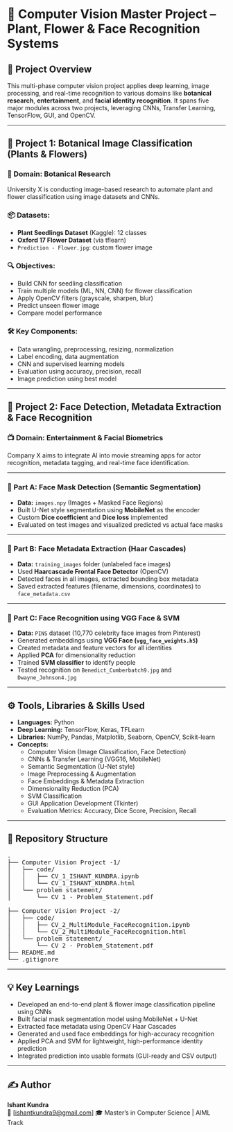 # 🎯 Computer Vision Master Project – Plant, Flower & Face Recognition Systems

## 📌 Project Overview

This multi-phase computer vision project applies deep learning, image processing, and real-time recognition to various domains like **botanical research**, **entertainment**, and **facial identity recognition**. It spans five major modules across two projects, leveraging CNNs, Transfer Learning, TensorFlow, GUI, and OpenCV.

---

## 🌿 Project 1: Botanical Image Classification (Plants & Flowers)

### 🧪 Domain: Botanical Research

University X is conducting image-based research to automate plant and flower classification using image datasets and CNNs.

### 📦 Datasets:
- **Plant Seedlings Dataset** (Kaggle): 12 classes
- **Oxford 17 Flower Dataset** (via tflearn)
- `Prediction - Flower.jpg`: custom flower image

### 🔍 Objectives:
- Build CNN for seedling classification
- Train multiple models (ML, NN, CNN) for flower classification
- Apply OpenCV filters (grayscale, sharpen, blur)
- Predict unseen flower image
- Compare model performance

### 🛠️ Key Components:
- Data wrangling, preprocessing, resizing, normalization
- Label encoding, data augmentation
- CNN and supervised learning models
- Evaluation using accuracy, precision, recall
- Image prediction using best model

---

## 🧠 Project 2: Face Detection, Metadata Extraction & Face Recognition

### 📺 Domain: Entertainment & Facial Biometrics

Company X aims to integrate AI into movie streaming apps for actor recognition, metadata tagging, and real-time face identification.

---

### 📌 Part A: Face Mask Detection (Semantic Segmentation)

- **Data:** `images.npy` (Images + Masked Face Regions)
- Built U-Net style segmentation using **MobileNet** as the encoder
- Custom **Dice coefficient** and **Dice loss** implemented
- Evaluated on test images and visualized predicted vs actual face masks

---

### 📌 Part B: Face Metadata Extraction (Haar Cascades)

- **Data:** `training_images` folder (unlabeled face images)
- Used **Haarcascade Frontal Face Detector** (OpenCV)
- Detected faces in all images, extracted bounding box metadata
- Saved extracted features (filename, dimensions, coordinates) to `face_metadata.csv`

---

### 📌 Part C: Face Recognition using VGG Face & SVM

- **Data:** `PINS` dataset (10,770 celebrity face images from Pinterest)
- Generated embeddings using **VGG Face (`vgg_face_weights.h5`)**
- Created metadata and feature vectors for all identities
- Applied **PCA** for dimensionality reduction
- Trained **SVM classifier** to identify people
- Tested recognition on `Benedict_Cumberbatch9.jpg` and `Dwayne_Johnson4.jpg`

---

## ⚙️ Tools, Libraries & Skills Used

- **Languages:** Python  
- **Deep Learning:** TensorFlow, Keras, TFLearn  
- **Libraries:** NumPy, Pandas, Matplotlib, Seaborn, OpenCV, Scikit-learn  
- **Concepts:**
  - Computer Vision (Image Classification, Face Detection)
  - CNNs & Transfer Learning (VGG16, MobileNet)
  - Semantic Segmentation (U-Net style)
  - Image Preprocessing & Augmentation
  - Face Embeddings & Metadata Extraction
  - Dimensionality Reduction (PCA)
  - SVM Classification
  - GUI Application Development (Tkinter)
  - Evaluation Metrics: Accuracy, Dice Score, Precision, Recall

---

## 📁 Repository Structure

<pre>
.
├── Computer Vision Project -1/
│   ├── code/
│   │   ├── CV_1_ISHANT_KUNDRA.ipynb
│   │   └── CV_1_ISHANT_KUNDRA.html
│   └── problem statement/
│       └── CV 1 - Problem_Statement.pdf

├── Computer Vision Project -2/
│   ├── code/
│   │   ├── CV_2_MultiModule_FaceRecognition.ipynb
│   │   └── CV_2_MultiModule_FaceRecognition.html
│   └── problem statement/
│       └── CV 2 - Problem_Statement.pdf
├── README.md
└── .gitignore
</pre>

---

## 💡 Key Learnings

- Developed an end-to-end plant & flower image classification pipeline using CNNs  
- Built facial mask segmentation model using MobileNet + U-Net  
- Extracted face metadata using OpenCV Haar Cascades  
- Generated and used face embeddings for high-accuracy recognition  
- Applied PCA and SVM for lightweight, high-performance identity prediction  
- Integrated prediction into usable formats (GUI-ready and CSV output)

---

## ✍️ Author

**Ishant Kundra**  
📧 [ishantkundra9@gmail.com]
🎓 Master’s in Computer Science | AIML Track
